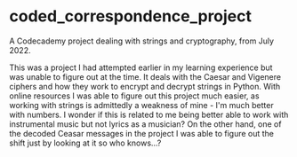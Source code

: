 # coded_correspondence_project
A Codecademy project dealing with strings and cryptography, from July 2022.

This was a project I had attempted earlier in my learning experience but was unable to figure out at the time. It deals with the Caesar and Vigenere ciphers and how they work to encrypt and decrypt strings in Python. With online resources I was able to figure out this project much easier, as working with strings is admittedly a weakness of mine - I'm much better with numbers. I wonder if this is related to me being better able to work with instrumental music but not lyrics as a musician? On the other hand, one of the decoded Ceasar messages in the project I was able to figure out the shift just by looking at it so who knows...?
